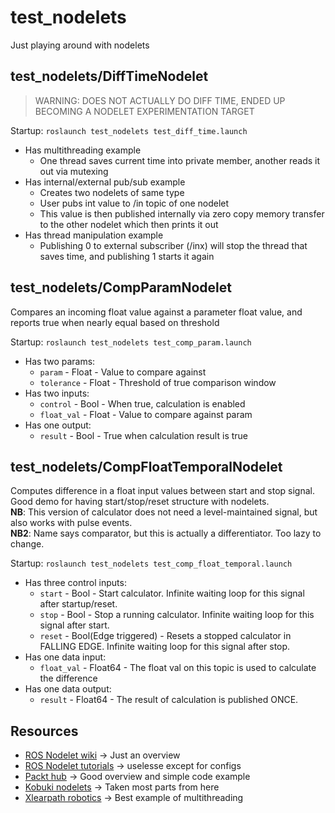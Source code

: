 # test_nodelets
Just playing around with nodelets

## test_nodelets/DiffTimeNodelet

> WARNING: DOES NOT ACTUALLY DO DIFF TIME, ENDED UP BECOMING A NODELET EXPERIMENTATION TARGET

Startup: `roslaunch test_nodelets test_diff_time.launch`

* Has multithreading example
    * One thread saves current time into private member, another reads it out via mutexing
* Has internal/external pub/sub example
    * Creates two nodelets of same type
    * User pubs int value to /in topic of one nodelet
    * This value is then published internally via zero copy memory transfer to the other nodelet which then prints it out
* Has thread manipulation example
    * Publishing 0 to external subscriber (/inx) will stop the thread that saves time, and publishing 1 starts it again

## test_nodelets/CompParamNodelet

Compares an incoming float value against a parameter float value, and reports true when nearly equal based on threshold

Startup: `roslaunch test_nodelets test_comp_param.launch`

* Has two params:
    * `param` - Float - Value to compare against
    * `tolerance` - Float - Threshold of true comparison window
* Has two inputs:
    * `control` - Bool - When true, calculation is enabled
    * `float_val` - Float - Value to compare against param
* Has one output:
    * `result` - Bool - True when calculation result is true

## test_nodelets/CompFloatTemporalNodelet

Computes difference in a float input values between start and stop signal.    
Good demo for having start/stop/reset structure with nodelets.   
**NB**: This version of calculator does not need a level-maintained signal, but also works with pulse events.   
**NB2**: Name says comparator, but this is actually a differentiator. Too lazy to change.  

Startup: `roslaunch test_nodelets test_comp_float_temporal.launch`

* Has three control inputs:
    * `start` - Bool - Start calculator. Infinite waiting loop for this signal after startup/reset. 
    * `stop` - Bool - Stop a running calculator. Infinite waiting loop for this signal after start.
    * `reset` - Bool(Edge triggered) - Resets a stopped calculator in FALLING EDGE. Infinite waiting loop for this signal after stop.
* Has one data input:
    * `float_val` - Float64 - The float val on this topic is used to calculate the difference
* Has one data output:
    * `result` - Float64 - The result of calculation is published ONCE.


## Resources

* [ROS Nodelet wiki](http://wiki.ros.org/nodelet) -> Just an overview
* [ROS Nodelet tutorials](http://wiki.ros.org/nodelet/Tutorials/Porting%20nodes%20to%20nodelets) -> uselesse except for configs
* [Packt hub](https://hub.packtpub.com/working-pluginlib-nodelets-and-gazebo-plugins/) -> Good overview and simple code example
* [Kobuki nodelets](http://wiki.ros.org/kobuki/Tutorials/Write%20your%20own%20controller%20for%20Kobuki) -> Taken most parts from here
* [Xlearpath robotics](https://www.clearpathrobotics.com/assets/guides/kinetic/ros/Nodelet%20Everything.html) -> Best example of multithreading

